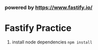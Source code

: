 ### powered by https://www.fastify.io/

# Fastify Practice

1. install node dependencies
<code>npm install</code>